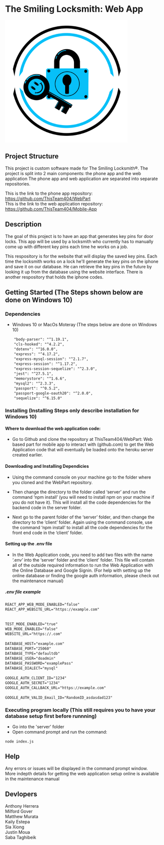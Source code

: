 # The Smiling Locksmith: Web App

<img width="400" height="400" src="https://github.com/ThisTeam404/WebPart/blob/main/client/src/OfficialLogo.PNG" />

## Project Structure
This project is custom software made for The Smiling Locksmith®.
The project is split into 2 main components: the phone app and the web application
The phone app and web application are separated into separate repositories.

This is the link to the phone app repository: https://github.com/ThisTeam404/WebPart</br>
This is the link to the web application repository: https://github.com/ThisTeam404/Mobile-App</br>

## Description
The goal of this project is to have an app that generates key pins for door locks. This app will be used by a locksmith who currently has to manually come up with different key pins each time he works on a job.

This respository is for the website that will display the saved key pins. Each time the locksmith works on a lock he'll generate the key pins on the iphone and save it on our database. He can retrieve the key pins in the future by looking it up from the database using the website interface. There is another respository that holds the iphone codes.

## Getting Started (The Steps shown below are done on Windows 10)

### Dependencies
* Windows 10 or MacOs Moteray (The steps below are done on Windows 10) 
```
    "body-parser": "^1.19.1",
    "cls-hooked": "^4.2.2",
    "dotenv": "^16.0.0",
    "express": "^4.17.2",
    "express-mysql-session": "^2.1.7",
    "express-session": "^1.17.2",
    "express-session-sequelize": "^2.3.0",
    "jest": "^27.5.1",
    "memorystore": "^1.6.6",
    "mysql2": "^2.3.3",
    "passport": "^0.5.2",
    "passport-google-oauth20": "^2.0.0",
    "sequelize": "^6.15.0"
```

### Installing (Installing Steps only describe installation for Windows 10)

#### Where to download the web application code:
* Go to Github and clone the repository at ThisTeam404/WebPart: Web based part for mobile app to interact with (github.com) to get the Web Application code that will eventually be loaded onto the heroku server created earlier.

#### Downloading and Installing Dependicies
* Using the command console on your machine go to the folder where you cloned and the WebPart repository.

* Then change the directory to the folder called ‘server’ and run the command ‘npm install’ (you will need to install npm on your machine if you do not have it). This will install all the code dependencies for the backend code in the server folder.

* Next go to the parent folder of the ‘server’ folder, and then change the directory to the ‘client’ folder. Again using the command console, use the command ‘npm install’ to install all the code dependencies for the front end code in the ‘client’ folder.

#### Setting up the .env file
* In the Web Application code, you need to add two files with the name ‘.env’ into the ‘server’ folder and the ‘client’ folder. This file will contain all of the outside required information to run the Web Application with the Online Database and Google Signin. (For help with setting up the online database or finding the google auth information, please check out the maintenance manual)

##### .env file example
```
REACT_APP_WEB_MODE_ENABLED="false"
REACT_APP_WEBSITE_URL="https://example.com"


TEST_MODE_ENABLED="true"
WEB_MODE_ENABLED="false"
WEBSITE_URL="https://.com"

DATABASE_HOST="example.com"
DATABASE_PORT="25060"
DATABASE_TYPE="defaultdb"
DATABASE_USER="doadmin"
DATABASE_PASSWORD="examplePass"
DATABASE_DIALECT="mysql"

GOOGLE_AUTH_CLIENT_ID="1234"
GOOGLE_AUTH_SECRET="1234"
GOOGLE_AUTH_CALLBACK_URL="https://example.com"

GOOGLE_AUTH_VALID_Email_ID="RandomID_asdasdad123"
```

### Executing program locally (This still requires you to have your database setup first before runnning)

* Go into the 'server' folder
* Open command prompt and run the command:
```
node index.js
```

## Help
Any errors or issues will be displayed in the command prompt window.
More indepth details for getting the web application setup online is available in the maintenance manual


## Devlopers
Anthony Herrera</br>
Milford Gover</br>
Matthew Murata</br>
Kaily Estepa</br>
Sia Xiong</br>
Justin Moua</br>
Saba Taghibeik</br>


